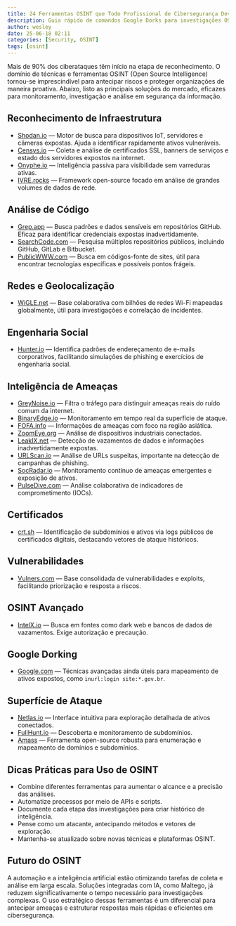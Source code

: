 ```yaml
---
title: 24 Ferramentas OSINT que Todo Profissional de Cibersegurança Deve Conhecer
description: Guia rápido de comandos Google Dorks para investigações OSINT.
author: wesley
date: 25-06-18 02:11
categories: [Security, OSINT]
tags: [osint]
---
```

Mais de 90% dos ciberataques têm início na etapa de reconhecimento. O domínio de técnicas e ferramentas OSINT (Open Source Intelligence) tornou-se imprescindível para antecipar riscos e proteger organizações de maneira proativa. Abaixo, listo as principais soluções do mercado, eficazes para monitoramento, investigação e análise em segurança da informação.

## Reconhecimento de Infraestrutura

- [Shodan.io](https://shodan.io) — Motor de busca para dispositivos IoT, servidores e câmeras expostas. Ajuda a identificar rapidamente ativos vulneráveis.
- [Censys.io](https://censys.io) — Coleta e análise de certificados SSL, banners de serviços e estado dos servidores expostos na internet.
- [Onyphe.io](https://www.onyphe.io) — Inteligência passiva para visibilidade sem varreduras ativas.
- [IVRE.rocks](https://ivre.rocks) — Framework open-source focado em análise de grandes volumes de dados de rede.

## Análise de Código

- [Grep.app](https://grep.app) — Busca padrões e dados sensíveis em repositórios GitHub. Eficaz para identificar credenciais expostas inadvertidamente.
- [SearchCode.com](https://searchcode.com) — Pesquisa múltiplos repositórios públicos, incluindo GitHub, GitLab e Bitbucket.
- [PublicWWW.com](https://publicwww.com) — Busca em códigos-fonte de sites, útil para encontrar tecnologias específicas e possíveis pontos frágeis.

## Redes e Geolocalização

- [WiGLE.net](https://wigle.net) — Base colaborativa com bilhões de redes Wi-Fi mapeadas globalmente, útil para investigações e correlação de incidentes.

## Engenharia Social

- [Hunter.io](https://hunter.io) — Identifica padrões de endereçamento de e-mails corporativos, facilitando simulações de phishing e exercícios de engenharia social.

## Inteligência de Ameaças

- [GreyNoise.io](https://greynoise.io) — Filtra o tráfego para distinguir ameaças reais do ruído comum da internet.
- [BinaryEdge.io](https://www.binaryedge.io) — Monitoramento em tempo real da superfície de ataque.
- [FOFA.info](https://fofa.info) — Informações de ameaças com foco na região asiática.
- [ZoomEye.org](https://www.zoomeye.org) — Análise de dispositivos industriais conectados.
- [LeakIX.net](https://leakix.net) — Detecção de vazamentos de dados e informações inadvertidamente expostas.
- [URLScan.io](https://urlscan.io) — Análise de URLs suspeitas, importante na detecção de campanhas de phishing.
- [SocRadar.io](https://socradar.io) — Monitoramento contínuo de ameaças emergentes e exposição de ativos.
- [PulseDive.com](https://pulsedive.com) — Análise colaborativa de indicadores de comprometimento (IOCs).

## Certificados

- [crt.sh](https://crt.sh) — Identificação de subdomínios e ativos via logs públicos de certificados digitais, destacando vetores de ataque históricos.

## Vulnerabilidades

- [Vulners.com](https://vulners.com) — Base consolidada de vulnerabilidades e exploits, facilitando priorização e resposta a riscos.

## OSINT Avançado

- [IntelX.io](https://intelx.io) — Busca em fontes como dark web e bancos de dados de vazamentos. Exige autorização e precaução.

## Google Dorking

- [Google.com](https://google.com) — Técnicas avançadas ainda úteis para mapeamento de ativos expostos, como `inurl:login site:*.gov.br`.

## Superfície de Ataque

- [Netlas.io](https://netlas.io) — Interface intuitiva para exploração detalhada de ativos conectados.
- [FullHunt.io](https://fullhunt.io) — Descoberta e monitoramento de subdomínios.
- [Amass](https://github.com/owasp-amass/amass) — Ferramenta open-source robusta para enumeração e mapeamento de domínios e subdomínios.

## Dicas Práticas para Uso de OSINT

- Combine diferentes ferramentas para aumentar o alcance e a precisão das análises.
- Automatize processos por meio de APIs e scripts.
- Documente cada etapa das investigações para criar histórico de inteligência.
- Pense como um atacante, antecipando métodos e vetores de exploração.
- Mantenha-se atualizado sobre novas técnicas e plataformas OSINT.

## Futuro do OSINT

A automação e a inteligência artificial estão otimizando tarefas de coleta e análise em larga escala. Soluções integradas com IA, como Maltego, já reduzem significativamente o tempo necessário para investigações complexas. O uso estratégico dessas ferramentas é um diferencial para antecipar ameaças e estruturar respostas mais rápidas e eficientes em cibersegurança.
